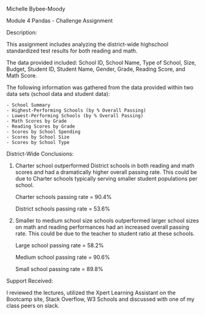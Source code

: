 Michelle Bybee-Moody 

Module 4 
Pandas - Challenge Assignment

Description:

This assignment includes analyzing the district-wide highschool standardized test results for both reading and math. 

The data provided included: School ID, School Name, Type of School, Size, Budget, Student ID, Student Name, Gender, Grade, Reading Score, and Math Score. 

The following information was gathered from the data provided within two data sets (school data and student data):
    
    - School Summary
    - Highest-Performing Schools (by % Overall Passing)
    - Lowest-Performing Schools (by % Overall Passing)
    - Math Scores by Grade
    - Reading Scores by Grade
    - Scores by School Spending
    - Scores by School Size
    - Scores by School Type
    
District-Wide Conclusions:

1. Charter school outperformed District schools in both reading and math scores and had a dramatically higher overall passing rate. This could be due to Charter schools typically serving smaller student populations per school. 

    Charter schools passing rate = 90.4%
   
    District schools passing rate = 53.6%
    
3. Smaller to medium school size schools outperformed larger school sizes on math and reading performances had an increased overall passing rate. This could be due to the teacher to student ratio at these schools.

    Large school passing rate = 58.2%
   
    Medium school passing rate = 90.6%
   
    Small school passing rate = 89.8%

Support Received:

I reviewed the lectures, utilized the Xpert Learning Assistant on the Bootcamp site, Stack Overflow, W3 Schools and discussed with one of my class peers on slack.


